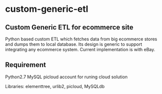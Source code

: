 # custom-generic-etl
Custom Generic ETL for ecommerce site
---------------------------------------------

Python based custom ETL which fetches data from big ecommerce stores and dumps them to local database. Its design is generic
to support integrating any ecommerce system. Current implementation is with eBay.


Requirement
-------------------------------------------
Python2.7
MySQL
picloud account for runing cloud solution

Libraries: elementtree, urlib2, picloud, MySQLdb


